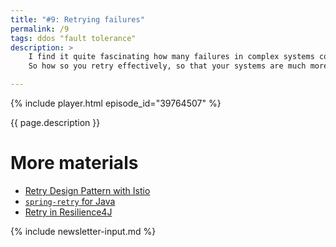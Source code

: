 ```yaml
---
title: "#9: Retrying failures"
permalink: /9
tags: ddos "fault tolerance"
description: >
    I find it quite fascinating how many failures in complex systems could be avoided if we simply... tried again.
    So how so you retry effectively, so that your systems are much more fault tolerant and less brittle?

---
```


{% include player.html episode_id="39764507" %}

{{ page.description }}

# More materials

* [Retry Design Pattern with Istio](https://samirbehara.com/2019/06/05/retry-design-pattern-with-istio/)
* [`spring-retry` for Java](https://github.com/spring-projects/spring-retry)
* [Retry in Resilience4J](https://resilience4j.readme.io/docs/retry)

{% include newsletter-input.md %}
